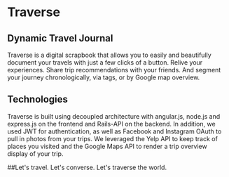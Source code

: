# Traverse
## Dynamic Travel Journal
Traverse is a digital scrapbook that allows you to easily and beautifully document your travels with just a few clicks of a button. Relive your experiences. Share trip recommendations with your friends. And segment your journey chronologically, via tags, or by Google map overview.

## Technologies
Traverse is built using decoupled architecture with angular.js, node.js and express.js on the frontend and Rails-API on the backend. In addition, we used JWT for authentication, as well as Facebook and Instagram OAuth to pull in photos from your trips. We leveraged the Yelp API to keep track of places you visited and the Google Maps API to render a trip overview display of your trip.

##Let's travel. Let's converse. Let's traverse the world.

